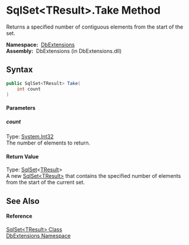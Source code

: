SqlSet&lt;TResult>.Take Method
==============================
  Returns a specified number of contiguous elements from the start of the set.

  **Namespace:**  [DbExtensions][1]  
  **Assembly:**  DbExtensions (in DbExtensions.dll)

Syntax
------

```csharp
public SqlSet<TResult> Take(
	int count
)
```

#### Parameters

##### *count*
Type: [System.Int32][2]  
The number of elements to return.

#### Return Value
Type: [SqlSet][3]&lt;[TResult][3]>  
A new [SqlSet&lt;TResult>][3] that contains the specified number of elements from the start of the current set.

See Also
--------

#### Reference
[SqlSet&lt;TResult> Class][3]  
[DbExtensions Namespace][1]  

[1]: ../README.md
[2]: http://msdn.microsoft.com/en-us/library/td2s409d
[3]: README.md